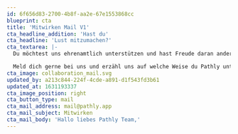 ```yaml
---
id: 6f656d83-2700-4b8f-aa2e-67e1553868cc
blueprint: cta
title: 'Mitwirken Mail V1'
cta_headline_addition: 'Hast du'
cta_headline: 'Lust mitzumachen?'
cta_textarea: |-
  Du möchtest uns ehrenamtlich unterstützen und hast Freude daran anderen Menschen zu helfen und ihnen damit eine Freude zu machen? Schon mit ein paar Stunden im Monat kannst du viel erreichen. 

  Meld dich gerne bei uns und erzähl uns auf welche Weise du Pathly unterstützen möchtest.
cta_image: collaboration_mail.svg
updated_by: a213c844-224f-4cde-a891-d1f543fd3b61
updated_at: 1631193337
cta_image_position: right
cta_button_type: mail
cta_mail_address: mail@pathly.app
cta_mail_subject: Mitwirken
cta_mail_body: 'Hallo liebes Pathly Team,'
---
```

